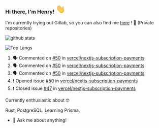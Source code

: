 ### Hi there, I'm Henry! <img src="https://github.com/hype08/hype08/blob/master/Hi.gif" width="30px"></h2>  
I'm currently trying out Gitlab, so you can also find me [here](https://gitlab.com/hype08/) ! 🦊 (Private repositories)

![github stats](https://github-readme-stats.vercel.app/api?username=hype08&show_icons=true) 

![Top Langs](https://github-readme-stats.vercel.app/api/top-langs/?username=hype08) 


<!--
**hype08/hype08** is a ✨ _special_ ✨ repository because its `README.md` (this file) appears on your GitHub profile.

---

### :zap: Recent Activity

<!--START_SECTION:activity-->
1. 🗣 Commented on [#50](https://github.com/vercel/nextjs-subscription-payments/issues/50) in [vercel/nextjs-subscription-payments](https://github.com/vercel/nextjs-subscription-payments)
2. 🗣 Commented on [#50](https://github.com/vercel/nextjs-subscription-payments/issues/50) in [vercel/nextjs-subscription-payments](https://github.com/vercel/nextjs-subscription-payments)
3. 🗣 Commented on [#50](https://github.com/vercel/nextjs-subscription-payments/issues/50) in [vercel/nextjs-subscription-payments](https://github.com/vercel/nextjs-subscription-payments)
4. ❗️ Opened issue [#50](https://github.com/vercel/nextjs-subscription-payments/issues/50) in [vercel/nextjs-subscription-payments](https://github.com/vercel/nextjs-subscription-payments)
5. ❗️ Closed issue [#47](https://github.com/vercel/nextjs-subscription-payments/issues/47) in [vercel/nextjs-subscription-payments](https://github.com/vercel/nextjs-subscription-payments)


<!--END_SECTION:activity-->


Currently enthusiastic about 🤓

Rust, PostgreSQL. Learning Prisma.

- 💬 Ask me about anything!
